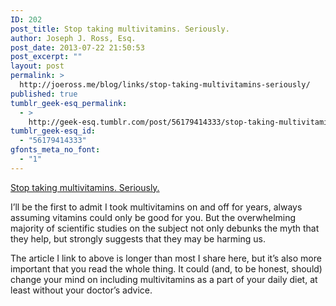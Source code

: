 ```yaml
---
ID: 202
post_title: Stop taking multivitamins. Seriously.
author: Joseph J. Ross, Esq.
post_date: 2013-07-22 21:50:53
post_excerpt: ""
layout: post
permalink: >
  http://joeross.me/blog/links/stop-taking-multivitamins-seriously/
published: true
tumblr_geek-esq_permalink:
  - >
    http://geek-esq.tumblr.com/post/56179414333/stop-taking-multivitamins-seriously
tumblr_geek-esq_id:
  - "56179414333"
gfonts_meta_no_font:
  - "1"
---
```

<a href='http://www.theatlantic.com/health/archive/2013/07/the-vitamin-myth-why-we-think-we-need-supplements/277947/?1='>Stop taking multivitamins. Seriously.</a><div class="link_description"><p>I’ll be the first to admit I took multivitamins on and off for years, always assuming vitamins could only be good for you. But the overwhelming majority of scientific studies on the subject not only debunks the myth that they help, but strongly suggests that they may be harming us.</p>

<p>The article I link to above is longer than most I share here, but it’s also more important that you read the whole thing. It could (and, to be honest, should) change your mind on including multivitamins as a part of your daily diet, at least without your doctor’s advice.</p></div>